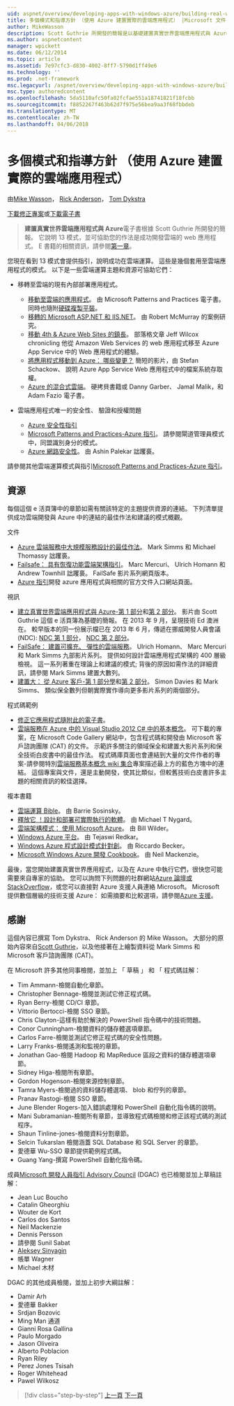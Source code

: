 ```yaml
---
uid: aspnet/overview/developing-apps-with-windows-azure/building-real-world-cloud-apps-with-windows-azure/more-patterns-and-guidance
title: 多個模式和指導方針 （使用 Azure 建置實際的雲端應用程式） |Microsoft 文件
author: MikeWasson
description: Scott Guthrie 所開發的簡報是以基礎建置真實世界雲端應用程式與 Azure 的電子書。 它說明 13 模式和做法，他可以...
ms.author: aspnetcontent
manager: wpickett
ms.date: 06/12/2014
ms.topic: article
ms.assetid: 7e97cfc3-d830-4002-8ff7-5790d1ff49e6
ms.technology: ''
ms.prod: .net-framework
msc.legacyurl: /aspnet/overview/developing-apps-with-windows-azure/building-real-world-cloud-apps-with-windows-azure/more-patterns-and-guidance
msc.type: authoredcontent
ms.openlocfilehash: 5da5110afc50fa02fcfae551a18741821f18fcbb
ms.sourcegitcommit: f8852267f463b62d7f975e56bea9aa3f68fbbdeb
ms.translationtype: MT
ms.contentlocale: zh-TW
ms.lasthandoff: 04/06/2018
---
```

<a name="more-patterns-and-guidance-building-real-world-cloud-apps-with-azure"></a>多個模式和指導方針 （使用 Azure 建置實際的雲端應用程式）
====================
由[Mike Wasson](https://github.com/MikeWasson)， [Rick Anderson](https://github.com/Rick-Anderson)， [Tom Dykstra](https://github.com/tdykstra)

[下載修正專案](http://code.msdn.microsoft.com/Fix-It-app-for-Building-cdd80df4)或[下載電子書](http://blogs.msdn.com/b/microsoft_press/archive/2014/07/23/free-ebook-building-cloud-apps-with-microsoft-azure.aspx)

> **建置真實世界雲端應用程式與 Azure**電子書根據 Scott Guthrie 所開發的簡報。 它說明 13 模式，並可協助您的作法是成功開發雲端的 web 應用程式。 E 書籍的相關資訊，請參閱[第一章](introduction.md)。


您現在看到 13 模式會提供指引，說明成功在雲端運算。 這些是幾個套用至雲端應用程式的模式。 以下是一些雲端運算主題和資源可協助它們：

- 移轉至雲端的現有內部部署應用程式。 

    - [移動至雲端的應用程式](https://msdn.microsoft.com/library/ff728592.aspx)。 由 Microsoft Patterns and Practices 電子書。 同時也隨附[硬碟複製平裝](https://www.amazon.com/dp/1621140202)。
    - [移轉的 Microsoft ASP.NET 和 IIS.NET](https://go.microsoft.com/fwlink/?LinkId=400656)。 由 Robert McMurray 的案例研究。
    - [移動 4th &amp; Azure Web Sites 的鎮長](http://www.jeff.wilcox.name/2013/04/4thandmayor-azure-websites/)。 部落格文章 Jeff Wilcox chronicling 他從 Amazon Web Services 的 web 應用程式移至 Azure App Service 中的 Web 應用程式的體驗。
    - [將應用程式移動到 Azure： 哪些變更？](https://azure.microsoft.com/documentation/videos/web-sites-internals-and-the-file-system/) 簡短的影片，由 Stefan Schackow、 說明 Azure App Service Web 應用程式中的檔案系統存取權。
    - [Azure 的混合式雲端](https://www.amazon.com/dp/B00EOP4UQW)。 硬拷貝書籍或 Danny Garber、 Jamal Malik，和 Adam Fazio 電子書。
- 雲端應用程式唯一的安全性、 驗證和授權問題

    - [Azure 安全性指引](https://azure.microsoft.com/blog/2014/02/10/best-practices-windows-azure-websites-waws/)
    - [Microsoft Patterns and Practices-Azure 指引](https://msdn.microsoft.com/library/dn568099.aspx)。 請參閱閘道管理員模式中，同盟識別身分的模式。
    - [Azure 網路安全性](https://download.microsoft.com/download/4/3/9/43902EC9-410E-4875-8800-0788BE146A3D/Windows%20Azure%20Network%20Security%20Whitepaper%20-%20FINAL.docx)。 由 Ashin Palekar 詘躩裛。

請參閱其他雲端運算模式與指引[Microsoft Patterns and Practices-Azure 指引](https://msdn.microsoft.com/library/dn568099.aspx)。

<a id="resources"></a>
## <a name="resources"></a>資源

每個這個 e 活頁簿中的章節如需有關該特定的主題提供資源的連結。 下列清單提供成功雲端開發與 Azure 中的連結的最佳作法和建議的模式概觀。

文件

- [Azure 雲端服務中大規模服務設計的最佳作法](https://msdn.microsoft.com/library/windowsazure/jj717232.aspx)。 Mark Simms 和 Michael Thomassy 詘躩裛。
- [Failsafe： 具有恢復功能雲端架構指引](https://msdn.microsoft.com/library/windowsazure/jj853352.aspx)。 Marc Mercuri、 Ulrich Homann 和 Andrew Townhill 詘躩裛。 FailSafe 影片系列網頁版本。
- [Azure 指引](https://azure.microsoft.com/develop/net/guidance/)開發 azure 應用程式與相關的官方文件入口網站頁面。

視訊

- [建立真實世界雲端應用程式與 Azure-第 1 部分](https://channel9.msdn.com/Events/TechEd/Australia/2013/AZR324)和[第 2 部分](https://channel9.msdn.com/Events/TechEd/Australia/2013/AZR325)。 影片由 Scott Guthrie 這個 e 活頁簿為基礎的簡報。 在 2013 年 9 月，呈現技術 Ed 澳洲在。 較早版本的同一份展示檔已在 2013 年 6 月，傳遞在挪威開發人員會議 (NDC): [NDC 第 1 部分](http://vimeo.com/68215538)， [NDC 第 2 部分](http://vimeo.com/68215602)。
- [FailSafe： 建置可擴充、 彈性的雲端服務](https://channel9.msdn.com/Series/FailSafe)。 Ulrich Homann、 Marc Mercuri 和 Mark Simms 九部影片系列。 提供如何設計雲端應用程式架構的 400 層級檢視。 這一系列著重在理論上和建議的模式; 背後的原因如需作法的詳細資訊，請參閱 Mark Simms 建置大數列。
- [建置大： 從 Azure 客戶-第 1 部分學](https://channel9.msdn.com/Events/Build/2012/3-029)和[第 2 部分](https://channel9.msdn.com/Events/Build/2012/3-030)。 Simon Davies 和 Mark Simms、 類似保全數列但朝實際實作導向更多影片系列的兩個部分。

程式碼範例

- [修正它應用程式隨附此的電子書](https://code.msdn.microsoft.com/Fix-It-app-for-Building-cdd80df4?cdn_id=2013-12-03-002)。
- [雲端服務在 Azure 中的 Visual Studio 2012 C# 中的基本概念](http://aka.ms/csf)。 可下載的專案，在 Microsoft Code Gallery 網站中，包含程式碼和開發由 Microsoft 客戶諮詢團隊 (CAT) 的文件。 示範許多關注的領域保全和建置大影片系列和保全技術白皮書中的最佳作法。 程式碼庫頁面也會連結到大量的文件作者的專案-請參閱特別[雲端服務基本概念 wiki 集合](https://social.technet.microsoft.com/wiki/contents/articles/17987.cloud-service-fundamentals.aspx)專案描述最上方的藍色方塊中的連結。 這個專案與文件，還是主動開發，使其比類似，但較舊技術白皮書許多主題的相關資訊的較佳選擇。

複本書籍

- [雲端運算 Bible](https://www.amazon.com/dp/0470903562)。 由 Barrie Sosinsky。
- [釋放它 ！設計和部署可實際執行的軟體](https://www.amazon.com/Release-It-Production-Ready-Pragmatic-Programmers/dp/0978739213)。 由 Michael T Nygard。
- [雲端架構模式： 使用 Microsoft Azure](http://shop.oreilly.com/product/0636920023777.do)。 由 Bill Wilder。
- [Windows Azure 平台](https://www.amazon.com/dp/1430235632)。 由 Tejaswi Redkar。
- [Windows Azure 程式設計模式針對創](https://www.amazon.com/dp/1849685606)。 由 Riccardo Becker。
- [Microsoft Windows Azure 開發 Cookbook](https://www.amazon.com/dp/1849682224)。 由 Neil Mackenzie。

最後，當您開始建置真實世界應用程式，以及在 Azure 中執行它們，很快您可能需要來自專家的協助。 您可以詢問下列問題的社群網站[Azure 論壇或 StackOverflow](https://azure.microsoft.com/support/forums/)，或您可以直接對 Azure 支援人員連絡 Microsoft。 Microsoft 提供數個層級的技術支援 Azure： 如需摘要和比較選項，請參閱[Azure 支援](https://azure.microsoft.com/support/plans/)。

<a id="acknowledgments"></a>
## <a name="acknowledgments"></a>感謝

這個內容已撰寫 Tom Dykstra、 Rick Anderson 的 Mike Wasson。 大部分的原始內容來自[Scott Guthrie](https://weblogs.asp.net/scottgu/)，以及他接著在上繪製資料從 Mark Simms 和 Microsoft 客戶諮詢團隊 (CAT)。

在 Microsoft 許多其他同事檢閱，並加上 「 草稿 」 和 「 程式碼註解：

- Tim Ammann-檢閱自動化章節。
- Christopher Bennage-檢閱並測試它修正程式碼。
- Ryan Berry-檢閱 CD/CI 章節。
- Vittorio Bertocci-檢閱 SSO 章節。
- Chris Clayton-這樣有助於解決的 PowerShell 指令碼中的技術問題。
- Conor Cunningham-檢閱資料的儲存體選項章節。
- Carlos Farre-檢閱並測試它修正程式碼的安全性問題。
- Larry Franks-檢閱遙測和監視的章節。
- Jonathan Gao-檢閱 Hadoop 和 MapReduce 區段之資料的儲存體選項章節。
- Sidney Higa-檢閱所有章節。
- Gordon Hogenson-檢閱來源控制章節。
- Tamra Myers-檢閱過的資料儲存體選項、 blob 和佇列的章節。
- Pranav Rastogi-檢閱 SSO 章節。
- June Blender Rogers-加入錯誤處理和 PowerShell 自動化指令碼的說明。
- Mani Subramanian-檢閱所有章節，並導致程式碼檢閱和修正該程式碼的測試程序。
- Shaun Tinline-jones-檢閱資料分割章節。
- Selcin Tukarslan 檢閱涵蓋 SQL Database 和 SQL Server 的章節。
- 愛德華 Wu-SSO 章節提供範例程式碼。
- Guang Yang-撰寫 PowerShell 自動化指令碼。

成員[Microsoft 開發人員指引 Advisory Council](http://aka.ms/DGAC) (DGAC) 也已檢閱並加上草稿註解：

- Jean Luc Boucho
- Catalin Gheorghiu
- Wouter de Kort
- Carlos dos Santos
- Neil Mackenzie
- Dennis Persson
- 請參閱 Sunil Sabat
- [Aleksey Sinyagin](http://www.linkedin.com/in/sinyagin)
- 帳單 Wagner
- Michael 木材

DGAC 的其他成員檢閱，並加上初步大綱註解：

- Damir Arh
- 愛德華 Bakker
- Srdjan Bozovic
- Ming Man 通道
- Gianni Rosa Gallina
- Paulo Morgado
- Jason Oliveira
- Alberto Poblacion
- Ryan Riley
- Perez Jones Tsisah
- Roger Whitehead
- Pawel Wilkosz

> [!div class="step-by-step"]
> [上一頁](queue-centric-work-pattern.md)
> [下一頁](the-fix-it-sample-application.md)
